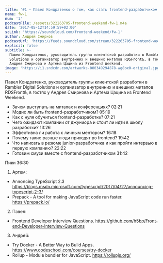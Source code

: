 ```yaml
---
title: '#1 – Павел Кондратенко о том, как стать frontend-разработчиком'
name: fw-1
num: '1'
podcastFile: /assets/322263705-frontend-weekend-fw-1.m4a
date: '2017-05-12T14:59:59+02:00'
scLink: 'https://soundcloud.com/frontend-weekend/fw-1'
author: Андрей Смирнов
podcastUrl: 'https://feeds.soundcloud.com/stream/322263705-frontend-weekend-fw-1.m4a'
explicit: false
subtitle: >-
  Павел Кондратенко, руководитель группы клиентской разработки в Rambler Digital
  Solutions и организатор внутренних и внешних митапов RDSFront&, в гостях у
  Андрея Смирнова и Артема Цацина из Frontend Weekend.
image: 'https://i1.sndcdn.com/artworks-000349294878-wg8bx0-original.jpg'
---
```

Павел Кондратенко, руководитель группы клиентской разработки в Rambler Digital Solutions и организатор внутренних и внешних митапов RDSFront&, в гостях у Андрея Смирнова и Артема Цацина из Frontend Weekend.

- Зачем выступать на митапах и конференциях? <timecode>02:21</timecode>
- Модно ли быть frontend-разработчиком? <timecode>05:19</timecode>
- Как с нуля обучиться frontend-разработке? <timecode>07:21</timecode>
- Чего ожидают компании от джуниора и стоит ли идти в школу разработки? <timecode>13:26</timecode>
- Эффективна ли работа с личным ментором? <timecode>16:18</timecode>
- Почему такие разные люди приходят во frontend? <timecode>19:42</timecode>
- Что написать в резюме junior-разработчика и как пройти интервью в первую компанию? <timecode>22:22</timecode>
- Готовим смузи вместе с frontend-разработчиком <timecode>31:42</timecode>

Пики <timecode>36:30</timecode>
1) Артем:
- Annoncing TypeScript 2.3 https://blogs.msdn.microsoft.com/typescript/2017/04/27/announcing-typescript-2-3/
- Prepack - A tool for making JavaScript code run faster. https://prepack.io/
2) Павел:
- Frontend Developer Interview Questions. https://github.com/h5bp/Front-end-Developer-Interview-Questions
3) Андрей:
- Try Docker - A Better Way to Build Apps. https://www.codeschool.com/courses/try-docker
- Rollup - Module bundler for JavaScript. https://rollupjs.org/
